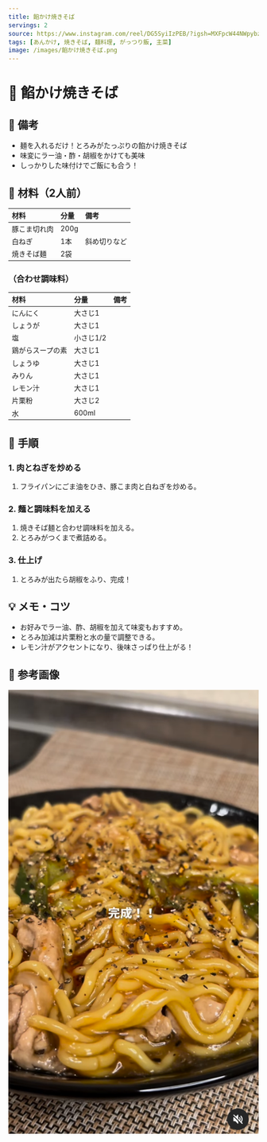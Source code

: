 ```yaml
---
title: 餡かけ焼きそば
servings: 2
source: https://www.instagram.com/reel/DG5SyiIzPEB/?igsh=MXFpcW44NWpybzYydQ==
tags: [あんかけ, 焼きそば, 麺料理, がっつり飯, 主菜]
image: /images/餡かけ焼きそば.png
---
```


# 🍳 餡かけ焼きそば

## 📝 備考
- 麺を入れるだけ！とろみがたっぷりの餡かけ焼きそば
- 味変にラー油・酢・胡椒をかけても美味
- しっかりした味付けでご飯にも合う！

## 🛒 材料（2人前）
| 材料 | 分量 | 備考 |
|:---|:---|:---|
| 豚こま切れ肉 | 200g | |
| 白ねぎ | 1本 | 斜め切りなど |
| 焼きそば麺 | 2袋 | |

### （合わせ調味料）
| 材料 | 分量 | 備考 |
|:---|:---|:---|
| にんにく | 大さじ1 | |
| しょうが | 大さじ1 | |
| 塩 | 小さじ1/2 | |
| 鶏がらスープの素 | 大さじ1 | |
| しょうゆ | 大さじ1 | |
| みりん | 大さじ1 | |
| レモン汁 | 大さじ1 | |
| 片栗粉 | 大さじ2 | |
| 水 | 600ml | |

## 🥣 手順

### 1. 肉とねぎを炒める
1. フライパンにごま油をひき、豚こま肉と白ねぎを炒める。

### 2. 麺と調味料を加える
1. 焼きそば麺と合わせ調味料を加える。
2. とろみがつくまで煮詰める。

### 3. 仕上げ
1. とろみが出たら胡椒をふり、完成！

## 💡 メモ・コツ
- お好みでラー油、酢、胡椒を加えて味変もおすすめ。
- とろみ加減は片栗粉と水の量で調整できる。
- レモン汁がアクセントになり、後味さっぱり仕上がる！

## 📸 参考画像

![餡かけ焼きそば](/images/餡かけ焼きそば.png)
